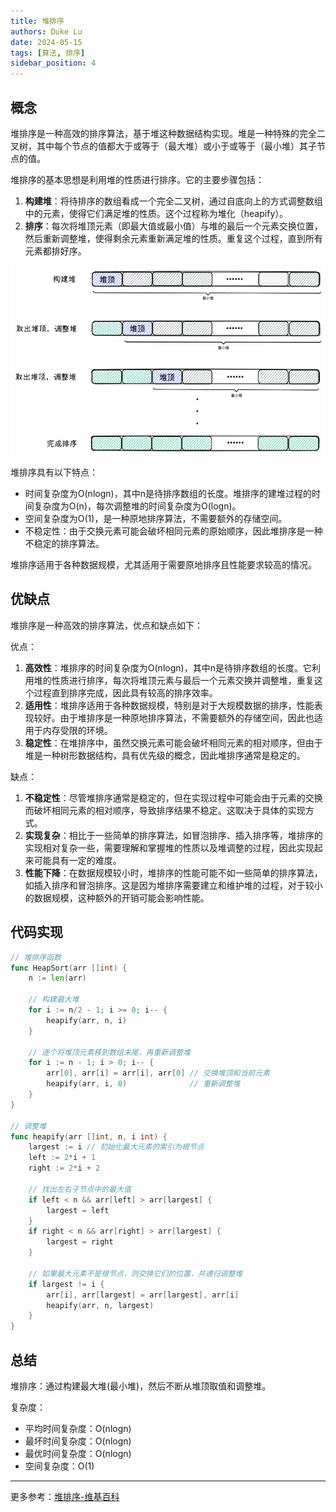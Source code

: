 ```yaml
---
title: 堆排序
authors: Duke Lu
date: 2024-05-15
tags: [算法, 排序]
sidebar_position: 4
---
```


## 概念

堆排序是一种高效的排序算法，基于堆这种数据结构实现。堆是一种特殊的完全二叉树，其中每个节点的值都大于或等于（最大堆）或小于或等于（最小堆）其子节点的值。

堆排序的基本思想是利用堆的性质进行排序。它的主要步骤包括：
1. **构建堆**：将待排序的数组看成一个完全二叉树，通过自底向上的方式调整数组中的元素，使得它们满足堆的性质。这个过程称为堆化（heapify）。
2. **排序**：每次将堆顶元素（即最大值或最小值）与堆的最后一个元素交换位置，然后重新调整堆，使得剩余元素重新满足堆的性质。重复这个过程，直到所有元素都排好序。

<center>

![](https://github.com/iDukeLu/iDukeLu.github.io/blob/main/static/excalidraw/sort/heap_sort.excalidraw.png?raw=true)

</center>

堆排序具有以下特点：
- 时间复杂度为O(nlogn)，其中n是待排序数组的长度。堆排序的建堆过程的时间复杂度为O(n)，每次调整堆的时间复杂度为O(logn)。
- 空间复杂度为O(1)，是一种原地排序算法，不需要额外的存储空间。
- 不稳定性：由于交换元素可能会破坏相同元素的原始顺序，因此堆排序是一种不稳定的排序算法。

堆排序适用于各种数据规模，尤其适用于需要原地排序且性能要求较高的情况。

## 优缺点
堆排序是一种高效的排序算法，优点和缺点如下：

优点：
1. **高效性**：堆排序的时间复杂度为O(nlogn)，其中n是待排序数组的长度。它利用堆的性质进行排序，每次将堆顶元素与最后一个元素交换并调整堆，重复这个过程直到排序完成，因此具有较高的排序效率。
2. **适用性**：堆排序适用于各种数据规模，特别是对于大规模数据的排序，性能表现较好。由于堆排序是一种原地排序算法，不需要额外的存储空间，因此也适用于内存受限的环境。
3. **稳定性**：在堆排序中，虽然交换元素可能会破坏相同元素的相对顺序，但由于堆是一种树形数据结构，具有优先级的概念，因此堆排序通常是稳定的。

缺点：
1. **不稳定性**：尽管堆排序通常是稳定的，但在实现过程中可能会由于元素的交换而破坏相同元素的相对顺序，导致排序结果不稳定。这取决于具体的实现方式。
2. **实现复杂**：相比于一些简单的排序算法，如冒泡排序、插入排序等，堆排序的实现相对复杂一些，需要理解和掌握堆的性质以及堆调整的过程，因此实现起来可能具有一定的难度。
3. **性能下降**：在数据规模较小时，堆排序的性能可能不如一些简单的排序算法，如插入排序和冒泡排序。这是因为堆排序需要建立和维护堆的过程，对于较小的数据规模，这种额外的开销可能会影响性能。

## 代码实现

```go
// 堆排序函数
func HeapSort(arr []int) {
	n := len(arr)

	// 构建最大堆
	for i := n/2 - 1; i >= 0; i-- {
		heapify(arr, n, i)
	}

	// 逐个将堆顶元素移到数组末尾，再重新调整堆
	for i := n - 1; i > 0; i-- {
		arr[0], arr[i] = arr[i], arr[0] // 交换堆顶和当前元素
		heapify(arr, i, 0)              // 重新调整堆
	}
}

// 调整堆
func heapify(arr []int, n, i int) {
	largest := i // 初始化最大元素的索引为根节点
	left := 2*i + 1
	right := 2*i + 2

	// 找出左右子节点中的最大值
	if left < n && arr[left] > arr[largest] {
		largest = left
	}
	if right < n && arr[right] > arr[largest] {
		largest = right
	}

	// 如果最大元素不是根节点，则交换它们的位置，并递归调整堆
	if largest != i {
		arr[i], arr[largest] = arr[largest], arr[i]
		heapify(arr, n, largest)
	}
}
```

## 总结
堆排序：通过构建最大堆(最小堆)，然后不断从堆顶取值和调整堆。

复杂度：
- 平均时间复杂度：O(nlogn)
- 最坏时间复杂度：O(nlogn)
- 最优时间复杂度：O(nlogn)
- 空间复杂度：O(1)

---

更多参考：[堆排序-维基百科](https://zh.wikipedia.org/wiki/%E5%A0%86%E6%8E%92%E5%BA%8F)